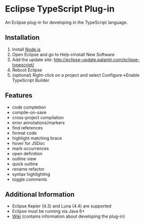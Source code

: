 # Eclipse TypeScript Plug-in

An Eclipse plug-in for developing in the TypeScript language.

## Installation
1. Install [Node.js](http://nodejs.org/)
1. Open Eclipse and go to Help->Install New Software
1. Add the update site: http://eclipse-update.palantir.com/eclipse-typescript/
1. Reboot Eclipse
1. (optional) Right-click on a project and select Configure->Enable TypeScript Builder

## Features
* code completion
* compile-on-save
* cross-project compilation
* error annotations/markers
* find references
* format code
* highlight matching brace
* hover for JSDoc
* mark occurrences
* open definition
* outline view
* quick outline
* rename refactor
* syntax highlighting
* toggle comments

## Additional Information
* Eclipse Kepler (4.3) and Luna (4.4) are supported
* Eclipse must be running via Java 6+
* [Wiki](https://github.com/palantir/eclipse-typescript/wiki) (contains information about developing the plug-in)
